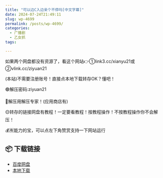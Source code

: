 ```yaml
---
title: "可以边C入边亲个不停吗[中文字幕]"
date: 2024-07-24T21:49:11
slug: wp-4699
permalink: /posts/wp-4699/
categories:
  - 广播剧
  - 乙女抓
tags:

---
```


如果两个网盘都没有资源了，看这个网站👉①link3.cc/xianyu21或②vlink.cc/ziyuan21

(本站)不需要注册账号！直接点本地下载转存OK？懂吧！

🟢解压密码:ziyuan21

🔵解压用解压专家！(应用商店有)

🟡转存的链接网盘有教程！一定要看教程！按教程操作！不按教程操作你不会解压！

💰🈶能力的宝，可以点左下角赞赏支持一下网站运行

## 📦 下载链接
- [百度网盘](https://blziyuan21.com/pay-download/4699?key=d3f1e21c95&down_id=0)
- [本地下载](https://blziyuan21.com/pay-download/4699?key=d3f1e21c95&down_id=1)

